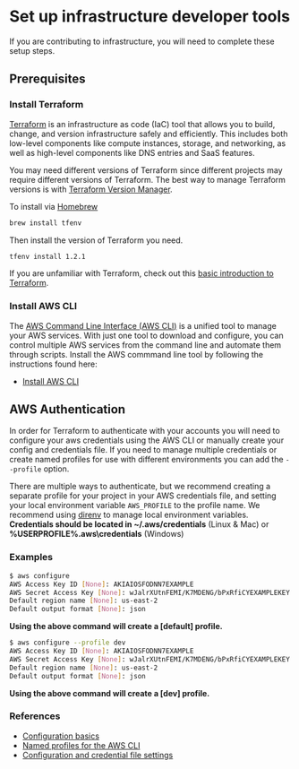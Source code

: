 # Set up infrastructure developer tools

If you are contributing to infrastructure, you will need to complete these setup steps.

## Prerequisites

### Install Terraform

[Terraform](https://www.terraform.io/) is an infrastructure as code (IaC) tool that allows you to build, change, and version infrastructure safely and efficiently. This includes both low-level components like compute instances, storage, and networking, as well as high-level components like DNS entries and SaaS features.

You may need different versions of Terraform since different projects may require different versions of Terraform. The best way to manage Terraform versions is with [Terraform Version Manager](https://github.com/tfutils/tfenv).

To install via [Homebrew](https://brew.sh/)

```bash
brew install tfenv
```

Then install the version of Terraform you need.

```bash
tfenv install 1.2.1
```

If you are unfamiliar with Terraform, check out this [basic introduction to Terraform](./introduction-to-terraform.md).

### Install AWS CLI

The [AWS Command Line Interface (AWS CLI)](https://aws.amazon.com/cli/) is a unified tool to manage your AWS services. With just one tool to download and configure, you can control multiple AWS services from the command line and automate them through scripts. Install the AWS commmand line tool by following the instructions found here:

- [Install AWS CLI](https://docs.aws.amazon.com/cli/latest/userguide/getting-started-install.html)

## AWS Authentication

In order for Terraform to authenticate with your accounts you will need to configure your aws credentials using the AWS CLI or manually create your config and credentials file. If you need to manage multiple credentials or create named profiles for use with different environments you can add the `--profile` option.

There are multiple ways to authenticate, but we recommend creating a separate profile for your project in your AWS credentials file, and setting your local environment variable `AWS_PROFILE` to the profile name. We recommend using [direnv](https://direnv.net/) to manage local environment variables.
**Credentials should be located in ~/.aws/credentials** (Linux & Mac) or **%USERPROFILE%\.aws\credentials** (Windows)

### Examples

```bash
$ aws configure
AWS Access Key ID [None]: AKIAIOSFODNN7EXAMPLE
AWS Secret Access Key [None]: wJalrXUtnFEMI/K7MDENG/bPxRfiCYEXAMPLEKEY
Default region name [None]: us-east-2
Default output format [None]: json
```

**Using the above command will create a [default] profile.**  

```bash
$ aws configure --profile dev
AWS Access Key ID [None]: AKIAIOSFODNN7EXAMPLE
AWS Secret Access Key [None]: wJalrXUtnFEMI/K7MDENG/bPxRfiCYEXAMPLEKEY
Default region name [None]: us-east-2
Default output format [None]: json
```

**Using the above command will create a [dev] profile.**  

### References

- [Configuration basics][1]
- [Named profiles for the AWS CLI][2]
- [Configuration and credential file settings][3]

[1]: https://docs.aws.amazon.com/cli/latest/userguide/cli-configure-quickstart.html
[2]: https://docs.aws.amazon.com/cli/latest/userguide/cli-configure-profiles.html
[3]: https://docs.aws.amazon.com/cli/latest/userguide/cli-configure-files.html
